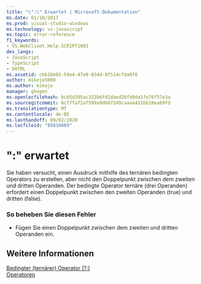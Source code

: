 ```yaml
---
title: "\":\" Erwartet | Microsoft-Dokumentation"
ms.date: 01/18/2017
ms.prod: visual-studio-windows
ms.technology: vs-javascript
ms.topic: error-reference
f1_keywords:
- VS.WebClient.Help.SCRIPT1003
dev_langs:
- JavaScript
- TypeScript
- DHTML
ms.assetid: cbb1bb65-59e4-47e0-834d-8f514cfda0f6
author: mikejo5000
ms.author: mikejo
manager: ghogen
ms.openlocfilehash: bcb5d395ac322b6fd1daed2bfd9da1fe76f57e3a
ms.sourcegitcommit: 6cfffa72af599a9d667249caaaa411bb28ea69fd
ms.translationtype: MT
ms.contentlocale: de-DE
ms.lasthandoff: 09/02/2020
ms.locfileid: "85816669"
---
```

# <a name="expected-"></a>":" erwartet
Sie haben versucht, einen Ausdruck mithilfe des ternären bedingten Operators zu erstellen, aber nicht den Doppelpunkt zwischen dem zweiten und dritten Operanden. Der bedingte Operator ternäre (drei Operanden) erfordert einen Doppelpunkt zwischen den zweiten Operanden (true) und dritten (false).  
  
### <a name="to-correct-this-error"></a>So beheben Sie diesen Fehler  
  
- Fügen Sie einen Doppelpunkt zwischen dem zweiten und dritten Operanden ein.  
  
## <a name="see-also"></a>Weitere Informationen  
 [Bedingter (ternärer) Operator (?:)](../../javascript/reference/conditional-ternary-operator-decrement-javascript.md)   
 [Operatoren](../../javascript/operators-javascript.md)
